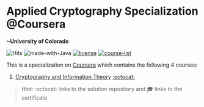 # Applied Cryptography Specialization @Coursera
__~University of Colorado__

![Hits](https://hits.seeyoufarm.com/api/count/incr/badge.svg?url=https://github.com/anishLearnsToCode/applied-cryptography)
![made-with-Java](https://img.shields.io/badge/Made%20with-Java-1f425f.svg)
[![license](https://img.shields.io/badge/LICENSE-MIT-<COLOR>.svg)](LICENSE)
[![course-list](https://img.shields.io/badge/course-list-1f72ff.svg)](https://github.com/anishLearnsToCode/course-list)

This is a specialization on 
[Coursera](https://www.coursera.org/specializations/applied-crypto) 
which contains the following 4 courses:

1. [Cryptography and Information Theory](https://www.coursera.org/learn/crypto-info-theory) [:octocat:]()

> Hint: :octocat: links to the solution repository and 🎓 links to the certificate
